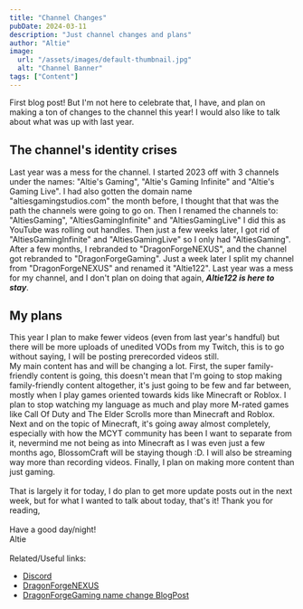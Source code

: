 ```yaml
---
title: "Channel Changes"
pubDate: 2024-03-11
description: "Just channel changes and plans"
author: "Altie"
image:
  url: "/assets/images/default-thumbnail.jpg"
  alt: "Channel Banner"
tags: ["Content"]
---
```


First blog post! But I'm not here to celebrate that, I have, and plan on making a ton of changes to the channel this year! I would also like to talk about what was up with last year.

## The channel's identity crises

Last year was a mess for the channel. I started 2023 off with 3 channels under the names: "Altie's Gaming", "Altie's Gaming Infinite" and "Altie's Gaming Live". I had also gotten the domain name "altiesgamingstudios.com" the month before, I thought that that was the path the channels were going to go on. Then I renamed the channels to: "AltiesGaming", "AltiesGamingInfinite" and "AltiesGamingLive" I did this as YouTube was rolling out handles. Then just a few weeks later, I got rid of "AltiesGamingInfinite" and "AltiesGamingLive" so I only had "AltiesGaming". After a few months, I rebranded to "DragonForgeNEXUS", and the channel got rebranded to "DragonForgeGaming". Just a week later I split my channel from "DragonForgeNEXUS" and renamed it "Altie122". Last year was a mess for my channel, and I don't plan on doing that again, ***Altie122 is here to stay***.

## My plans

This year I plan to make fewer videos (even from last year's handful) but there will be more uploads of unedited VODs from my Twitch, this is to go without saying, I will be posting prerecorded videos still.\
My main content has and will be changing a lot. First, the super family-friendly content is going, this doesn't mean that I'm going to stop making family-friendly content altogether, it's just going to be few and far between, mostly when I play games oriented towards kids like Minecraft or Roblox. I plan to stop watching my language as much and play more M-rated games like Call Of Duty and The Elder Scrolls more than Minecraft and Roblox. Next and on the topic of Minecraft, it's going away almost completely, especially with how the MCYT community has been I want to separate from it, nevermind me not being as into Minecraft as I was even just a few months ago, BlossomCraft will be staying though :D. I will also be streaming way more than recording videos. Finally, I plan on making more content than just gaming.\
\
That is largely it for today, I do plan to get more update posts out in the next week, but for what I wanted to talk about today, that's it!
Thank you for reading,\
\
Have a good day/night!\
Altie\
\
Related/Useful links:

- [Discord](https://discord.gg/UmNRqRUpRe)
- [DragonForgeNEXUS](https://dragonforgenexus.xyz)
- [DragonForgeGaming name change BlogPost](https://dragonforgenexus.xyz/blog/posts/goodbye-dragonforgegaming-youtube-channel/)
